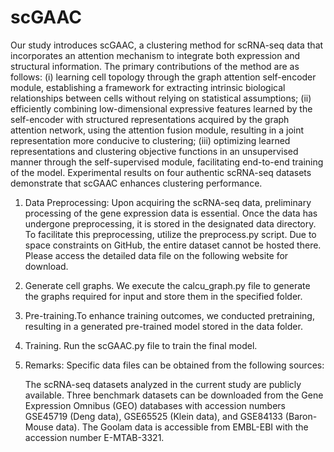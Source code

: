 # scGAAC

Our study introduces scGAAC, a clustering method for scRNA-seq data that incorporates an attention mechanism to integrate both expression and structural information. The primary contributions of the method are as follows: (i) learning cell topology through the graph attention self-encoder module, establishing a framework for extracting intrinsic biological relationships between cells without relying on statistical assumptions; (ii) efficiently combining low-dimensional expressive features learned by the self-encoder with structured representations acquired by the graph attention network, using the attention fusion module, resulting in a joint representation more conducive to clustering; (iii) optimizing learned representations and clustering objective functions in an unsupervised manner through the self-supervised module, facilitating end-to-end training of the model. Experimental results on four authentic scRNA-seq datasets demonstrate that scGAAC enhances clustering performance.

1. Data Preprocessing: Upon acquiring the scRNA-seq data, preliminary processing of the gene expression data is essential. Once the data has undergone preprocessing, it is stored in the designated data directory. To facilitate this preprocessing, utilize the preprocess.py script. Due to space constraints on GitHub, the entire dataset cannot be hosted there. Please access the detailed data file on the following website for download.

2. Generate cell graphs. We execute the calcu_graph.py file to generate the graphs required for input and store them in the specified folder.

3. Pre-training.To enhance training outcomes, we conducted pretraining, resulting in a generated pre-trained model stored in the data folder.

4. Training. Run the scGAAC.py file to train the final model.

5. Remarks: Specific data files can be obtained from the following sources:

   The scRNA-seq datasets analyzed in the current study are publicly available. Three benchmark datasets can be downloaded from the Gene Expression Omnibus (GEO) databases with accession numbers GSE45719 (Deng data), GSE65525 (Klein data), and GSE84133 (Baron-Mouse data). The Goolam data is accessible from EMBL-EBI with the accession number E-MTAB-3321.

   



